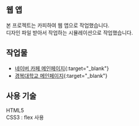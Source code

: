 ## 웹 앱
본 프로젝트는 카피하여 웹 앱으로 작업했습니다. <br>
디자인 파일 받아서 작업하는 시뮬레이션으로 작업했습니다.

## 작업물
- [네이버 카페 메인페이지](https://korea-webclass.github.io/web-app/html/naver-main.html){:target="_blank"}
- [경복대학교 메인페이지](https://korea-webclass.github.io/web-app/html/kbu.html "kbu link"){:target="_blank"}

## 사용 기술
HTML5 <br>
CSS3 : flex 사용